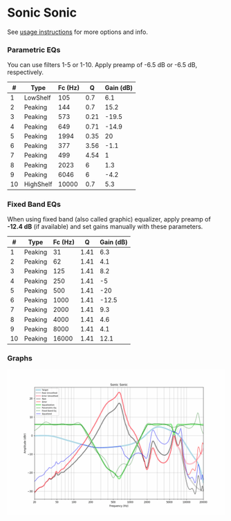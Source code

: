 # Sonic Sonic
See [usage instructions](https://github.com/jaakkopasanen/AutoEq#usage) for more options and info.

### Parametric EQs
You can use filters 1-5 or 1-10. Apply preamp of -6.5 dB or -6.5 dB, respectively.

|   # | Type      |   Fc (Hz) |    Q |   Gain (dB) |
|-----|-----------|-----------|------|-------------|
|   1 | LowShelf  |       105 | 0.7  |         6.1 |
|   2 | Peaking   |       144 | 0.7  |        15.2 |
|   3 | Peaking   |       573 | 0.21 |       -19.5 |
|   4 | Peaking   |       649 | 0.71 |       -14.9 |
|   5 | Peaking   |      1994 | 0.35 |        20   |
|   6 | Peaking   |       377 | 3.56 |        -1.1 |
|   7 | Peaking   |       499 | 4.54 |         1   |
|   8 | Peaking   |      2023 | 6    |         1.3 |
|   9 | Peaking   |      6046 | 6    |        -4.2 |
|  10 | HighShelf |     10000 | 0.7  |         5.3 |

### Fixed Band EQs
When using fixed band (also called graphic) equalizer, apply preamp of **-12.4 dB** (if available) and set gains manually with these parameters.

|   # | Type    |   Fc (Hz) |    Q |   Gain (dB) |
|-----|---------|-----------|------|-------------|
|   1 | Peaking |        31 | 1.41 |         6.3 |
|   2 | Peaking |        62 | 1.41 |         4.1 |
|   3 | Peaking |       125 | 1.41 |         8.2 |
|   4 | Peaking |       250 | 1.41 |        -5   |
|   5 | Peaking |       500 | 1.41 |       -20   |
|   6 | Peaking |      1000 | 1.41 |       -12.5 |
|   7 | Peaking |      2000 | 1.41 |         9.3 |
|   8 | Peaking |      4000 | 1.41 |         4.6 |
|   9 | Peaking |      8000 | 1.41 |         4.1 |
|  10 | Peaking |     16000 | 1.41 |        12.1 |

### Graphs
![](./Sonic%20Sonic.png)
